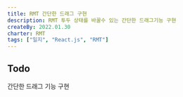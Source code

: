 ```yaml
---
title: RMT 간단한 드래그 구현
description: RMT 투두 상태를 바꿀수 있는 간단한 드래그기능 구현
createBy: 2022.01.30
charter: RMT
tags: ["일지", "React.js", "RMT"]
---
```


## Todo

간단한 드래그 기능 구현
